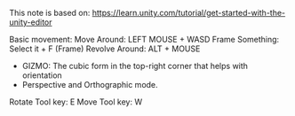 This note is based on: https://learn.unity.com/tutorial/get-started-with-the-unity-editor

Basic movement:
	Move Around: LEFT MOUSE + WASD
	Frame Something: Select it + F (Frame)
	Revolve Around: ALT + MOUSE

- GIZMO: The cubic form in the top-right corner that helps with orientation
- Perspective and Orthographic mode.


Rotate Tool key: E
Move Tool key: W
